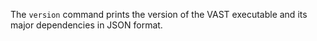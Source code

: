 The `version` command prints the version of the VAST executable and its major
dependencies in JSON format.

